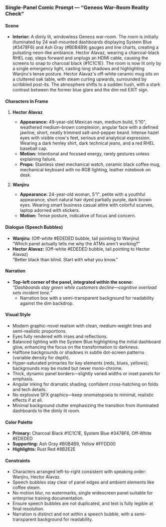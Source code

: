 ### Single-Panel Comic Prompt — “Geneos War-Room Reality Check”

#### Scene

- **Interior:** A dimly lit, windowless Geneos war-room. The room is initially illuminated by 24 wall-mounted dashboards displaying System Blue (#3478F6) and Ash Gray (#B0B4B9) gauges and line charts, creating a pulsating neon-like ambiance. Hector Alavaz, wearing a charcoal-black RHEL cap, steps forward and unplugs an HDMI cable, causing the screens to snap to charcoal black (#1C1C1E). The room is now lit only by a single emergency light, casting long shadows and highlighting Wanjiru's tense posture. Hector Alavaz's off-white ceramic mug sits on a cluttered oak table, with steam curling upwards, surrounded by scribbled post-its. The atmosphere shifts to a sudden hush, with a stark contrast between the former blue glare and the dim red EXIT sign.

#### Characters In Frame

1. **Hector Alavaz**

   - **Appearance:** 49-year-old Mexican man, medium build, 5'10", weathered medium-brown complexion, angular face with a defined jawline, short, neatly trimmed salt-and-pepper beard. Intense hazel eyes with visible crow's feet, serious and analytical expression. Wearing a dark henley shirt, dark technical jeans, and a red RHEL baseball cap.
   - **Motion:** Intentional and focused energy, rarely gestures unless explaining failure.
   - **Props:** Stainless steel mechanical watch, ceramic black coffee mug, mechanical keyboard with no RGB lighting, leather notebook on desk.

2. **Wanjiru**

   - **Appearance:** 24-year-old woman, 5'1", petite with a youthful appearance, short natural hair dyed partially purple, dark brown eyes. Wearing smart business casual attire with colorful scarves, laptop adorned with stickers.
   - **Motion:** Tense posture, indicative of focus and concern.

#### Dialogue (Speech Bubbles)

- **Wanjiru:** (Off-white #EDEDED bubble, tail pointing to Wanjiru)\
  “Which panel actually tells me why the ATMs aren't working?”
- **Hector Alavaz:** (Off-white #EDEDED bubble, tail pointing to Hector Alavaz)\
  “Better black than blind. Start with what you know.”

#### Narration

- **Top-left corner of the panel, integrated within the scene:**\
  *“Dashboards stay green while customers decline—cognitive overload sets incident tone.”*
  - Narration box with a semi-transparent background for readability against the dim backdrop.

#### Visual Style

- Modern graphic-novel realism with clean, medium-weight lines and semi-realistic proportions.
- Eyes fully rendered with irises and reflections.
- Balanced lighting with the System Blue highlighting the initial dashboard glow, enhancing the focus on the transformation to darkness.
- Halftone backgrounds or shadows in subtle dot-screen patterns (variable density for depth).
- Hyper-saturated primaries for key elements (reds, blues, yellows); backgrounds may be muted but never mono-chrome.
- Thick, dynamic panel borders—slightly varied widths or inset panels for emphasis.
- Angular inking for dramatic shading; confident cross-hatching on folds and tech details.
- No explosive SFX graphics—keep onomatopoeia to minimal, realistic effects if at all.
- Minimal background clutter emphasizing the transition from illuminated dashboards to the dimly lit room.

#### Color Palette

- **Primary:** Charcoal Black #1C1C1E, System Blue #3478F6, Off-White #EDEDED
- **Supporting:** Ash Gray #B0B4B9, Yellow #FFDD00
- **Highlights:** Rust Red #8B2E2E

#### Constraints

- Characters arranged left-to-right consistent with speaking order: Wanjiru, Hector Alavaz.
- Speech bubbles stay clear of panel edges and ambient elements like coffee steam.
- No motion blur, no watermarks, single widescreen panel suitable for enterprise training documentation.
- Ensure speech bubbles are not duplicated, and text is fully legible at final resolution.
- Narration is distinct and not within a speech bubble, with a semi-transparent background for readability.
